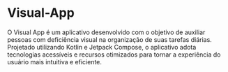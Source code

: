 # Visual-App
O Visual App é um aplicativo desenvolvido com o objetivo de auxiliar pessoas com deficiência visual na organização de suas tarefas diárias. Projetado utilizando Kotlin e Jetpack Compose, o aplicativo adota tecnologias acessíveis e recursos otimizados para tornar a experiência do usuário mais intuitiva e eficiente. 
